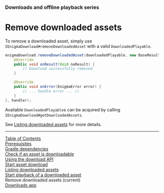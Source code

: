 ### Downloads and offline playback series
# Remove downloaded assets
To remove a downloaded asset, simply use `IEnigmaDownload#removeDownloadedAsset` with a valid
`DownloadedPlayable`.

```java
enigmaDownload.removeDownloadedAsset(downloadedPlayable, new BaseResultHandler<Void>() {
    @Override
    public void onResult(Void noResult) {
        // Download successfully removed
    }

    @Override
    public void onError(EnigmaError error) {
        // ... handle error ... //
    }
}, handler);
```

Available `DownloadedPlayable`s can be acquired by calling `IEnigmaDownload#getDownloadedAssets`.

See [Listing downloaded assets](list_downloads.md) for more details.


___
[Table of Contents](../index.md)<br/>
[Prerequisites](prerequisites.md)<br/>
[Gradle dependencies](dependencies.md)<br/>
[Check if an asset is downloadable](check_downloadability.md)<br/>
[Using the download API](enigma_download.md)<br/>
[Start asset download](start_download.md)<br/>
[Listing downloaded assets](list_downloads.md)<br/>
[Start playback of a downloaded asset](play_download.md)<br/>
Remove downloaded assets (current)<br/>
[Downloads app](example_app.md)<br/>
